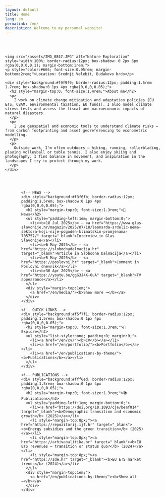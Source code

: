 ```yaml
---
layout: default
title: Home
lang: en
permalink: /en/
description: Welcome to my personal website!
---
```


<div style="display: flex; flex-wrap: wrap; gap:2rem; justify-content: center; align-items: flex-start; margin-top: 3rem;">

  <!-- LEFT COLUMN: Image + About -->
  <div style="flex: 1 1 500px; max-width: 600px;">

    <img src="/assets/IMG_0847.JPG" alt="Nature Exploration" style="width:100%; border-radius:12px; box-shadow: 0 2px 6px rgba(0,0,0,0.1); margin-bottom:1rem;">
    <p style="color:#666; font-size:0.95rem; margin-bottom:2rem;">Location: Srednji Velebit, Budakovo brdo</p>

    <div style="background:#f9f9f9; border-radius:12px; padding:1.5rem 1.7rem; box-shadow:0 1px 4px rgba(0,0,0,0.05);">
      <h2 style="margin-top:0; font-size:1.4rem;">About me</h2>
      <p>
        I work on climate change mitigation and adaptation policies (EU ETS, CBAM, environmental taxation, EU funds). I also model climate stress tests and assess the fiscal and macroeconomic impacts of natural disasters.
      </p>
      <p>
        I use geospatial and economic tools to understand climate risks – from carbon footprinting and asset georeferencing to econometric modelling.
      </p>
      <p>
        Outside work, I'm often outdoors – hiking, running, rollerblading, playing volleyball or table tennis. I also enjoy skiing and photography. I find balance in movement, and inspiration in the landscapes I try to protect through my work.
      </p>
    </div>

  </div>

  <!-- RIGHT COLUMN: News, Links, Publications -->
  <div style="flex: 1 1 350px; display: flex; flex-direction: column; gap:1.5rem; max-width: 400px;">

    <!-- NEWS -->
    <div style="background:#f3f6fb; border-radius:12px; padding:1.5rem; box-shadow:0 1px 4px rgba(0,0,0,0.05);">
      <h2 style="margin-top:0; font-size:1.3rem;">📰 News</h2>
      <ul style="padding-left:1em; margin-bottom:0;">
        <li><b>18 Jul 2025</b> – <a href="https://www.glas-slavonije.hr/magazin/2025/07/18/leonarda-srdelic-nema-sektora-koji-nije-pogoden-klimatskim-promjenama-705757/" target="_blank">Interview in Glas Slavonije</a></li>
        <li><b>6 May 2025</b> – <a href="https://slobodnadalmacija.hr" target="_blank">Article in Slobodna Dalmacija</a></li>
        <li><b>5 May 2025</b> – <a href="https://poslovni.hr" target="_blank">Comment in Poslovni dnevnik</a></li>
        <li><b>30 Apr 2025</b> – <a href="https://youtu.be/ggG3J4X-0uA" target="_blank">TV appearance</a></li>
      </ul>
      <div style="margin-top:1em;">
        <a href="/en/media/"><b>Show more →</b></a>
      </div>
    </div>

    <!-- QUICK LINKS -->
    <div style="background:#f5f7f1; border-radius:12px; padding:1.5rem; box-shadow:0 1px 4px rgba(0,0,0,0.05);">
      <h2 style="margin-top:0; font-size:1.3rem;">🔗 Explore</h2>
      <ul style="list-style:none; padding:0; margin:0;">
        <li><a href="/en/cv/"><b>CV</b></a></li>
        <li><a href="/en/portfolio/"><b>Portfolio</b></a></li>
        <li><a href="/en/publications-by-theme/"><b>Publications</b></a></li>
      </ul>
    </div>

    <!-- PUBLICATIONS -->
    <div style="background:#fff6ed; border-radius:12px; padding:1.5rem; box-shadow:0 1px 4px rgba(0,0,0,0.05);">
      <h2 style="margin-top:0; font-size:1.3rem;">📚 Publications</h2>
      <ul style="padding-left:1em; margin-bottom:0;">
        <li><a href="https://doi.org/10.1093/cje/beaf014" target="_blank"><b>Demographic transition and economic growth</b> (2025)</a></li>
        <li style="margin-top:8px;"><a href="https://repozitorij.ijf.hr" target="_blank"><b>Energy subsidies and the green transition</b> (2025)</a></li>
        <li style="margin-top:8px;"><a href="https://arhivanalitika.hr" target="_blank"><b>EU ETS revenues – transition or status quo?</b> (2024)</a></li>
        <li style="margin-top:8px;"><a href="https://zde.hr" target="_blank"><b>EU ETS market trends</b> (2024)</a></li>
      </ul>
      <div style="margin-top:1em;">
        <a href="/en/publications-by-theme/"><b>Show all →</b></a>
      </div>
    </div>

  </div>
</div>
